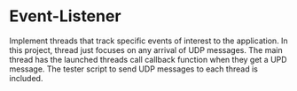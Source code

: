 # Event-Listener
Implement threads that track specific events of interest to the application. In this project, thread just focuses on any arrival of UDP messages. The main thread has the launched threads call callback function when they get a UPD message. The tester script to send UDP messages to each thread is included.
